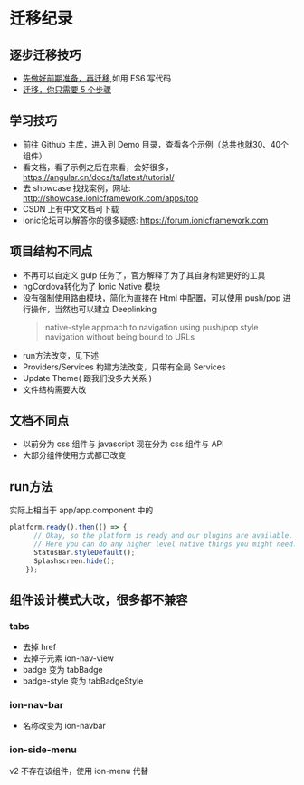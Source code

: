 # 迁移纪录

## 逐步迁移技巧
* [先做好前期准备，再迁移](http://www.tuicool.com/articles/u2QNje),如用 ES6 写代码
* [迁移，你只需要 5 个步骤](https://github.com/vsavkin/ng1ng2router/tree/ng1_cmp_in_ng2)

## 学习技巧
* 前往 Github 主库，进入到 Demo 目录，查看各个示例（总共也就30、40个组件）
* 看文档，看了示例之后在来看，会好很多，https://angular.cn/docs/ts/latest/tutorial/
* 去 showcase 找找案例，网址: http://showcase.ionicframework.com/apps/top
* CSDN 上有中文文档可下载
* ionic论坛可以解答你的很多疑惑: https://forum.ionicframework.com


## 项目结构不同点
* 不再可以自定义 gulp 任务了，官方解释了为了其自身构建更好的工具
* ngCordova转化为了 Ionic Native 模块
* 没有强制使用路由模块，简化为直接在 Html 中配置，可以使用 push/pop 进行操作，当然也可以建立 Deeplinking
  >  native-style approach to navigation using push/pop style navigation without being bound to URLs
* run方法改变，见下述
* Providers/Services 构建方法改变，只带有全局 Services
* Update Theme( 跟我们没多大关系 )
* 文件结构需要大改

## 文档不同点
* 以前分为 css 组件与 javascript 现在分为 css 组件与 API
* 大部分组件使用方式都已改变


## run方法
实际上相当于 app/app.component 中的
```javascript
platform.ready().then(() => {
      // Okay, so the platform is ready and our plugins are available.
      // Here you can do any higher level native things you might need.
      StatusBar.styleDefault();
      Splashscreen.hide();
    });
```

## 组件设计模式大改，很多都不兼容
### tabs
* 去掉 href
* 去掉子元素 ion-nav-view
* badge 变为 tabBadge
* badge-style  变为 tabBadgeStyle

### ion-nav-bar
* 名称改变为 ion-navbar

### ion-side-menu
v2 不存在该组件，使用 ion-menu 代替

